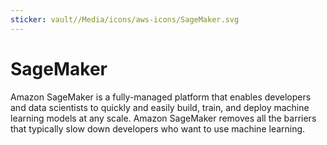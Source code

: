 ```yaml
---
sticker: vault//Media/icons/aws-icons/SageMaker.svg
---
```

# SageMaker
Amazon SageMaker is a fully-managed platform that enables developers and data scientists to quickly and easily build, train, and deploy machine learning models at any scale. Amazon SageMaker removes all the barriers that typically slow down developers who want to use machine learning.